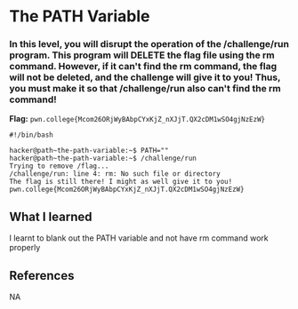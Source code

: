 # The PATH Variable

### In this level, you will disrupt the operation of the /challenge/run program. This program will DELETE the flag file using the rm command. However, if it can't find the rm command, the flag will not be deleted, and the challenge will give it to you! Thus, you must make it so that /challenge/run also can't find the rm command!

**Flag:** `pwn.college{Mcom26ORjWyBAbpCYxKjZ_nXJjT.QX2cDM1wSO4gjNzEzW}`

```
#!/bin/bash

hacker@path~the-path-variable:~$ PATH=""
hacker@path~the-path-variable:~$ /challenge/run
Trying to remove /flag...
/challenge/run: line 4: rm: No such file or directory
The flag is still there! I might as well give it to you!
pwn.college{Mcom26ORjWyBAbpCYxKjZ_nXJjT.QX2cDM1wSO4gjNzEzW}
```

## What I learned

I learnt to blank out the PATH variable and not have rm command work properly

## References

NA
